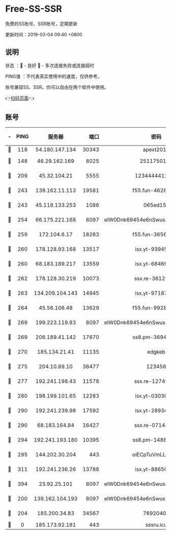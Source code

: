 # Free-SS-SSR

免费的SS账号、SSR账号，定期更新

更新时间：2019-03-04 09:40 +0800

## 说明

状态     ：🙂 - 良好 🙁 - 多次连接失败或连接超时

PING值   ：不代表真实使用中的速度，仅供参考。

账号兼容SS、SSR，你可以自由在两个软件中使用。

👉[扫码页面](https://liesauer.github.io/free-ss-ssr.github.io/)👈

## 账号

|-|PING|服务器|端口|密码|加密方式|区域|
|:----:|:----:|:-----:|-----:|:----:|:----:|:----:|
|🙂|118|54.180.147.134|30343|apext2019|chacha20|KR|
|🙂|148|46.29.162.169|8025|2511750146|aes-256-cfb|RU|
|🙂|209|45.32.104.21|5555|1234444411111|aes-256-cfb|SG|
|🙂|243|139.162.11.113|19581|f55.fun-46262690|aes-256-cfb|SG|
|🙂|243|45.118.133.253|1086|065ed15a|aes-256-cfb|SG|
|🙂|254|66.175.221.168|8097|eIW0Dnk69454e6nSwuspv9DmS201tQ0D|aes-256-cfb|US|
|🙂|259|172.104.6.17|18283|f55.fun-36565083|aes-256-cfb|US|
|🙂|260|178.128.93.168|13517|isx.yt-93945310|aes-256-cfb|SG|
|🙂|260|68.183.189.217|13559|isx.yt-68469421|aes-256-cfb|SG|
|🙂|262|178.128.30.219|10073|ssx.re-36127052|aes-256-cfb|SG|
|🙂|263|134.209.104.143|14945|isx.yt-97187184|aes-256-cfb|SG|
|🙂|264|45.56.106.48|13629|f55.fun-99286814|aes-256-cfb|US|
|🙂|269|199.223.119.83|8097|eIW0Dnk69454e6nSwuspv9DmS201tQ0D|aes-256-cfb|US|
|🙂|269|206.189.41.142|17670|ss8.pm-36944551|aes-256-cfb|SG|
|🙂|270|185.134.21.41|11135|edgkeb|aes-256-cfb|GB|
|🙂|275|204.10.89.10|36477|123456|aes-256-cfb|US|
|🙂|277|192.241.198.43|11578|ssx.re-12749222|aes-256-cfb|US|
|🙂|280|198.199.101.65|12283|isx.yt-03030510|aes-256-cfb|US|
|🙂|290|192.241.239.98|17592|isx.yt-28934471|aes-256-cfb|US|
|🙂|290|68.183.164.84|16427|ssx.re-07144593|aes-256-cfb|US|
|🙂|294|192.241.193.180|10395|ss8.pm-14887083|aes-256-cfb|US|
|🙂|295|144.202.30.204|443|oiECpTuVmLLxk4Ts|aes-256-cfb|US|
|🙂|311|192.241.236.26|13788|isx.yt-88650870|aes-256-cfb|US|
|🙂|394|23.92.25.101|8097|eIW0Dnk69454e6nSwuspv9DmS201tQ0D|aes-256-cfb|US|
|🙂|200|139.162.104.193|8097|eIW0Dnk69454e6nSwuspv9DmS201tQ0D|aes-256-cfb|JP|
|🙂|204|185.200.34.83|34567|76920400|aes-256-cfb|US|
|🙁|0|185.173.92.181|443|sssru.icu|rc4-md5|RU|
